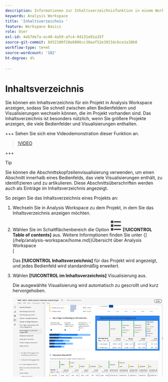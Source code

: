 ```yaml
---
description: Informationen zur Inhaltsverzeichnisfunktion in einem Workspace-Projekt
keywords: Analysis Workspace
title: 'Inhaltsverzeichnis '
feature: Workspace Basics
role: User
exl-id: 4eb7de7a-ec40-4a59-afc4-94131e91a35f
source-git-commit: 9d32100f28e8806cc30aaf52e30216cbce1a38b0
workflow-type: tm+mt
source-wordcount: '182'
ht-degree: 4%

---
```


# Inhaltsverzeichnis 

Sie können ein Inhaltsverzeichnis für ein Projekt in Analysis Workspace anzeigen, sodass Sie schnell zwischen allen Bedienfeldern und Visualisierungen wechseln können, die im Projekt vorhanden sind. Das Inhaltsverzeichnis ist besonders nützlich, wenn Sie größere Projekte anzeigen, die viele Bedienfelder und Visualisierungen enthalten.

+++ Sehen Sie sich eine Videodemonstration dieser Funktion an.

>[!VIDEO](https://video.tv.adobe.com/v/26990/?learn=on)

+++

>[!TIP]
>
>Sie können die Abschnittskopfzeilenvisualisierung verwenden, um einen Abschnitt innerhalb eines Bedienfelds, das viele Visualisierungen enthält, zu identifizieren und zu artikulieren. Diese Abschnittsüberschriften werden auch als Einträge im Inhaltsverzeichnis angezeigt.
>


So zeigen Sie das Inhaltsverzeichnis eines Projekts an:

1. Wechseln Sie in Analysis Workspace zu dem Projekt, in dem Sie das Inhaltsverzeichnis anzeigen möchten.

1. Wählen Sie im Schaltflächenbereich die Option ![ViewList](/help/assets/icons/ViewList.svg) **[!UICONTROL Table of contents]** aus. Weitere Informationen finden Sie unter {](/help/analysis-workspace/home.md)}Übersicht über Analysis Workspace<br/>[

   Das **[!UICONTROL Inhaltsverzeichnis]** für das Projekt wird angezeigt, und jedes Bedienfeld wird standardmäßig erweitert.

1. Wählen **[!UICONTROL im Inhaltsverzeichnis]** Visualisierung aus.<br/>

   Die ausgewählte Visualisierung wird automatisch zu gescrollt und kurz hervorgehoben.

   ![Inhaltsverzeichnis hervorgehoben](assets/toc-highlighted.png)
